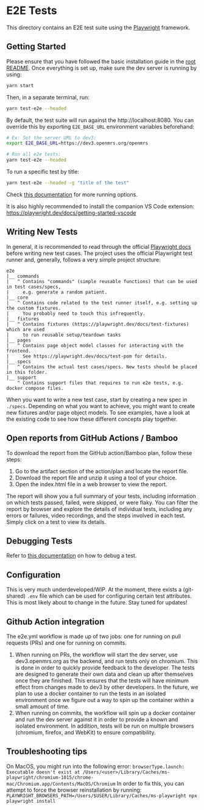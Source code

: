 # E2E Tests

This directory contains an E2E test suite using the [Playwright](https://playwright.dev)
framework. 

## Getting Started

Please ensure that you have followed the basic installation guide in the
[root README](../README.md).
Once everything is set up, make sure the dev server is running by using:

```sh
yarn start
```
Then, in a separate terminal, run:

```sh
yarn test-e2e --headed
```

By default, the test suite will run against the http://localhost:8080.
You can override this by exporting `E2E_BASE_URL` environment variables beforehand:

```sh
# Ex: Set the server URL to dev3:
export E2E_BASE_URL=https://dev3.openmrs.org/openmrs

# Run all e2e tests:
yarn test-e2e --headed
```
To run a specific test by title:
```sh
yarn test-e2e --headed -g "title of the test"
```
Check [this documentation](https://playwright.dev/docs/running-tests#command-line) for more running options.  

It is also highly recommended to install the companion VS Code extension:
https://playwright.dev/docs/getting-started-vscode


## Writing New Tests

In general, it is recommended to read through the official [Playwright docs](https://playwright.dev/docs/intro)
before writing new test cases. The project uses the official Playwright test runner and,
generally, follows a very simple project structure:

```
e2e
|__ commands
|   ^ Contains "commands" (simple reusable functions) that can be used in test cases/specs,
|     e.g. generate a random patient.
|__ core
|   ^ Contains code related to the test runner itself, e.g. setting up the custom fixtures.
|     You probably need to touch this infrequently.
|__ fixtures
|   ^ Contains fixtures (https://playwright.dev/docs/test-fixtures) which are used
|     to run reusable setup/teardown tasks
|__ pages
|   ^ Contains page object model classes for interacting with the frontend.
|     See https://playwright.dev/docs/test-pom for details.
|__ specs
|   ^ Contains the actual test cases/specs. New tests should be placed in this folder.
|__ support
    ^ Contains support files that requires to run e2e tests, e.g. docker compose files. 
```

When you want to write a new test case, start by creating a new spec in `./specs`.
Depending on what you want to achieve, you might want to create new fixtures and/or
page object models. To see examples, have a look at the existing code to see how these
different concepts play together.

## Open reports from GitHub Actions / Bamboo

To download the report from the GitHub action/Bamboo plan, follow these steps:

1. Go to the artifact section of the action/plan and locate the report file.
2. Download the report file and unzip it using a tool of your choice.
3. Open the index.html file in a web browser to view the report. 

The report will show you a full summary of your tests, including information on which 
tests passed, failed, were skipped, or were flaky. You can filter the report by browser 
and explore the details of individual tests, including any errors or failures, video 
recordings, and the steps involved in each test. Simply click on a test to view its details.

## Debugging Tests

Refer to [this documentation](https://playwright.dev/docs/debug) on how to debug a test.

## Configuration

This is very much underdeveloped/WIP. At the moment, there exists a (git-shared) `.env`
file which can be used for configuring certain test attributes. This is most likely
about to change in the future. Stay tuned for updates!


## Github Action integration
The e2e.yml workflow is made up of two jobs: one for running on pull requests (PRs) and
one for running on commits.

1. When running on PRs, the workflow will start the dev server, use dev3.openmrs.org as the backend, 
and run tests only on chromium. This is done in order to quickly provide feedback to the developer. 
The tests are designed to generate their own data and clean up after themselves once they are finished. 
This ensures that the tests will have minimum effect from changes made to dev3 by other developers. 
In the future, we plan to use a docker container to run the tests in an isolated environment once we 
figure out a way to spin up the container within a small amount of time.
2. When running on commits, the workflow will spin up a docker container and run the dev server against
it in order to provide a known and isolated environment. In addition, tests will be run on multiple 
browsers (chromium, firefox, and WebKit) to ensure compatibility.

## Troubleshooting tips

On MacOS, you might run into the following error:
```browserType.launch: Executable doesn't exist at /Users/<user>/Library/Caches/ms-playwright/chromium-1015/chrome-mac/Chromium.app/Contents/MacOS/Chromium```
In order to fix this, you can attempt to force the browser reinstallation by running:
```PLAYWRIGHT_BROWSERS_PATH=/Users/$USER/Library/Caches/ms-playwright npx playwright install```
